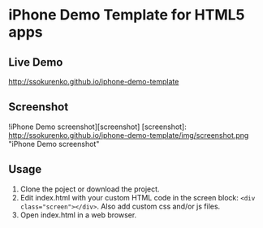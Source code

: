 # iPhone Demo Template for HTML5 apps

## Live Demo

http://ssokurenko.github.io/iphone-demo-template

## Screenshot

!iPhone Demo screenshot][screenshot]
[screenshot]: http://ssokurenko.github.io/iphone-demo-template/img/screenshot.png "iPhone Demo screenshot"

## Usage

1. Clone the poject or download the project.
2. Edit index.html with your custom HTML code in the screen block: ``<div class="screen"></div>``. Also add custom css and/or js files.
3. Open index.html in a web browser.